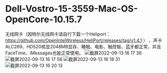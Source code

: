 # Dell-Vostro-15-3559-Mac-OS-OpenCore-10.15.7
无线网卡（因特尔无线网卡请自行下载一个Heliport：https://github.com/OpenIntelWireless/HeliPort/releases/tag/v1.4.1 ） 、声卡ALC269、HD520核显2048MB显存、睡眠、电影、触控板、蓝牙都正常，并且FaceTime、iMessages也能正常使用。
![截屏2022-09-13 16 17 36](https://user-images.githubusercontent.com/38132402/189849282-a4278b27-2968-49c8-8caa-9fb5cac8c3fb.png)
![截屏2022-09-13 16 17 56](https://user-images.githubusercontent.com/38132402/189849371-824ecad7-2808-414b-80c3-9f624f33790d.png)
![截屏2022-09-13 16 18 31](https://user-images.githubusercontent.com/38132402/189849540-19b3c3cf-bb61-4026-8843-b7e69babece3.png)
![截屏2022-09-13 16 20 13](https://user-images.githubusercontent.com/38132402/189850807-f7eef45b-fcda-4169-8d1a-4e136e117823.png)
